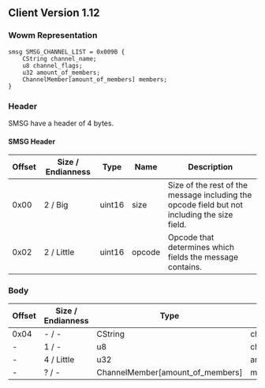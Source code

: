 ## Client Version 1.12

### Wowm Representation
```rust,ignore
smsg SMSG_CHANNEL_LIST = 0x009B {
    CString channel_name;
    u8 channel_flags;
    u32 amount_of_members;
    ChannelMember[amount_of_members] members;
}
```
### Header
SMSG have a header of 4 bytes.

#### SMSG Header
| Offset | Size / Endianness | Type   | Name   | Description |
| ------ | ----------------- | ------ | ------ | ----------- |
| 0x00   | 2 / Big           | uint16 | size   | Size of the rest of the message including the opcode field but not including the size field.|
| 0x02   | 2 / Little        | uint16 | opcode | Opcode that determines which fields the message contains.|
### Body
| Offset | Size / Endianness | Type | Name | Description |
| ------ | ----------------- | ---- | ---- | ----------- |
| 0x04 | - / - | CString | channel_name |  |
| - | 1 / - | u8 | channel_flags |  |
| - | 4 / Little | u32 | amount_of_members |  |
| - | ? / - | ChannelMember[amount_of_members] | members |  |
